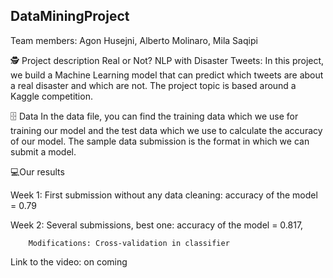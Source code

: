 ## DataMiningProject
Team members: Agon Husejni, Alberto Molinaro, Mila Saqipi

🕵️ Project description
Real or Not? NLP with Disaster Tweets: In this project, we build a Machine Learning model that can predict which tweets are about a real disaster and which are not. The project topic is based around a Kaggle competition. 

🗄 Data
In the data file, you can find the training data which we use for training our model and the test data which we use to calculate the accuracy of our model. The sample data submission is the format in which we can submit a model.

💻Our results 

Week 1: First submission without any data cleaning: accuracy of the model = 0.79

Week 2: Several submissions, best one: accuracy of the model = 0.817, 

        Modifications: Cross-validation in classifier

Link to the video: on coming
